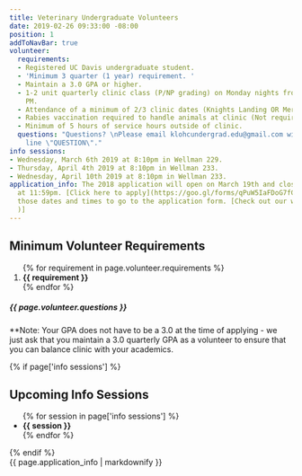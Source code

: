 ```yaml
---
title: Veterinary Undergraduate Volunteers
date: 2019-02-26 09:33:00 -08:00
position: 1
addToNavBar: true
volunteer:
  requirements:
  - Registered UC Davis undergraduate student.
  - 'Minimum 3 quarter (1 year) requirement. '
  - Maintain a 3.0 GPA or higher.
  - 1-2 unit quarterly clinic class (P/NP grading) on Monday nights from 6:00-7:00
    PM.
  - Attendance of a minimum of 2/3 clinic dates (Knights Landing OR Mercer) per quarter.
  - Rabies vaccination required to handle animals at clinic (Not required to volunteer.)
  - Minimum of 5 hours of service hours outside of clinic.
  questions: "Questions? \nPlease email klohcundergrad.edu@gmail.com with the subject
    line \"QUESTION\"."
info sessions:
- Wednesday, March 6th 2019 at 8:10pm in Wellman 229.
- Thursday, April 4th 2019 at 8:10pm in Wellman 233.
- Wednesday, April 10th 2019 at 8:10pm in Wellman 233.
application_info: The 2018 application will open on March 19th and close April 7th
  at 11:59pm. [Click here to apply](https://goo.gl/forms/qPuW5IaFDoG7fCsn2) during
  those dates and times to go to the application form. [Check out our website [here](https://www2.vetmed.ucdavis.edu/onehealth/students/knights_landing/index.cfm
  )]
---
```


<div class="card">
      <div class="card-header">
        <h2 class="card-title">Minimum Volunteer Requirements</h2>
      </div>
      <div class="card-body">
          <ol>
            {% for requirement in page.volunteer.requirements %}
              <li>
                <strong>{{ requirement }}</strong>
              </li>
            {% endfor %}
          </ol>
          <h5 class="text-center">{{ page.volunteer.questions }}</h5>
          <p>**Note: Your GPA does not have to be a 3.0 at the time of applying - we just ask that you maintain a 3.0 quarterly GPA as a volunteer to ensure that you can balance clinic with your academics. </p>
      </div>
    </div>

{% if page['info sessions'] %}
<div class="card">
    <div class="card-header">
      <h2 class="card-title">Upcoming Info Sessions</h2>
    </div>
    <div class="card-body text-center">
        <ul class="list-group list-group-flush">
          {% for session in page['info sessions'] %}
            <li class="list-group-item text-center">
              <strong>{{ session }}</strong>
            </li>
          {% endfor %}
        </ul>
    </div>
</div>
{% endif %}

<div class="row">
  <div class="col-sm-6 offset-sm-3">
     <div class="alert alert-info" role="alert">
        {{ page.application_info | markdownify }}
      </div>
   </div>
</div>